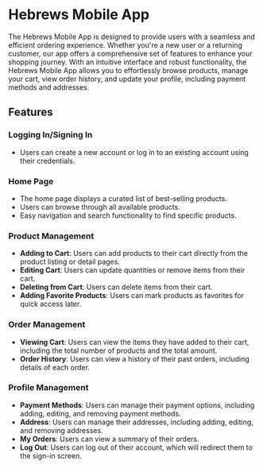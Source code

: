 # Hebrews Mobile App

The Hebrews Mobile App is designed to provide users with a seamless and efficient ordering experience. Whether you're a new user or a returning customer, our app offers a comprehensive set of features to enhance your shopping journey. With an intuitive interface and robust functionality, the Hebrews Mobile App allows you to effortlessly browse products, manage your cart, view order history, and update your profile, including payment methods and addresses.

## Features

### Logging In/Signing In
- Users can create a new account or log in to an existing account using their credentials.

### Home Page
- The home page displays a curated list of best-selling products.
- Users can browse through all available products.
- Easy navigation and search functionality to find specific products.

### Product Management
- **Adding to Cart**: Users can add products to their cart directly from the product listing or detail pages.
- **Editing Cart**: Users can update quantities or remove items from their cart.
- **Deleting from Cart**: Users can delete items from their cart.
- **Adding Favorite Products**: Users can mark products as favorites for quick access later.

### Order Management
- **Viewing Cart**: Users can view the items they have added to their cart, including the total number of products and the total amount.
- **Order History**: Users can view a history of their past orders, including details of each order.

### Profile Management
- **Payment Methods**: Users can manage their payment options, including adding, editing, and removing payment methods.
- **Address**: Users can manage their addresses, including adding, editing, and removing addresses.
- **My Orders**: Users can view a summary of their orders.
- **Log Out**: Users can log out of their account, which will redirect them to the sign-in screen.
